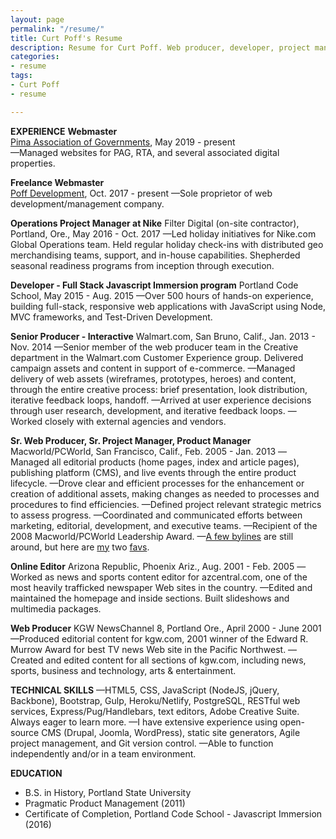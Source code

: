 ```yaml
---
layout: page
permalink: "/resume/"
title: Curt Poff's Resume
description: Resume for Curt Poff. Web producer, developer, project manager.
categories:
- resume
tags:
- Curt Poff
- resume

---
```

**EXPERIENCE**
**Webmaster**   
[Pima Association of Governments](http://www.pagregion.com), May 2019 - present   
—Managed websites for PAG, RTA, and several associated digital properties.

**Freelance Webmaster**   
[Poff Development](https://poffdev.com/ "Poff Development"), Oct. 2017 - present —Sole proprietor of web development/management company.

**Operations Project Manager at Nike**
Filter Digital (on-site contractor), Portland, Ore., May 2016 - Oct. 2017
—Led holiday initiatives for Nike.com Global Operations team. Held regular holiday check-ins with distributed geo merchandising teams, support, and in-house capabilities. Shepherded seasonal readiness programs from inception through execution.

**Developer - Full Stack Javascript Immersion program**
Portland Code School, May 2015 - Aug. 2015
—Over 500 hours of hands-on experience, building full-stack, responsive web applications with JavaScript using Node, MVC frameworks, and Test-Driven Development.

**Senior Producer - Interactive**
Walmart.com, San Bruno, Calif., Jan. 2013 - Nov. 2014
—Senior member of the web producer team in the Creative department in the Walmart.com Customer Experience group. Delivered campaign assets and content in support of e-commerce.
—Managed delivery of web assets (wireframes, prototypes, heroes) and content, through the entire creative process: brief presentation, look distribution, iterative feedback loops, handoff.
—Arrived at user experience decisions through user research, development, and iterative feedback loops.
—Worked closely with external agencies and vendors.

**Sr. Web Producer, Sr. Project Manager, Product Manager**
Macworld/PCWorld, San Francisco, Calif., Feb. 2005 - Jan. 2013
—Managed all editorial products (home pages, index and article pages), publishing platform (CMS), and live events through the entire product lifecycle.
—Drove clear and efficient processes for the enhancement or creation of additional assets, making changes as needed to processes and procedures to find efficiencies.
—Defined project relevant strategic metrics to assess progress.
—Coordinated and communicated efforts between marketing, editorial, development, and executive teams.
—Recipient of the 2008 Macworld/PCWorld Leadership Award.
—[A few bylines](https://www.macworld.com/search?query=curt+poff&submit=search "Macworld search for Curt Poff") are still around, but here are [my](https://www.macworld.com/article/1054389/youtube.html "Should YouTube Win An Eddy Award?") two [favs](https://www.macworld.com/article/1048488/explorer.html "Say Goodbye to IE for Mac").

**Online Editor**
Arizona Republic, Phoenix Ariz., Aug. 2001 - Feb. 2005
—Worked as news and sports content editor for azcentral.com, one of the most heavily trafficked newspaper Web sites in the country.
—Edited and maintained the homepage and inside sections. Built slideshows and multimedia packages.

**Web Producer**
KGW NewsChannel 8, Portland Ore., April 2000 - June 2001
—Produced editorial content for kgw.com, 2001 winner of the Edward R. Murrow Award for best TV news Web site in the Pacific Northwest.
—Created and edited content for all sections of kgw.com, including news, sports, business and technology, arts & entertainment.

**TECHNICAL SKILLS**
—HTML5, CSS, JavaScript (NodeJS, jQuery, Backbone), Bootstrap, Gulp, Heroku/Netlify, PostgreSQL, RESTful web services, Express/Pug/Handlebars, text editors, Adobe Creative Suite. Always eager to learn more.
—I have extensive experience using open-source CMS (Drupal, Joomla, WordPress), static site generators, Agile project management, and Git version control.
—Able to function independently and/or in a team environment.

**EDUCATION**

* B.S. in History, Portland State University
* Pragmatic Product Management (2011)
* Certificate of Completion, Portland Code School - Javascript Immersion (2016)